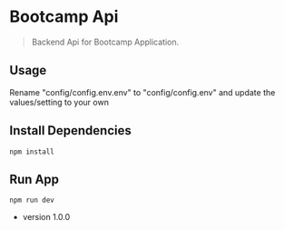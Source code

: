 # Bootcamp Api

>Backend Api for Bootcamp Application.

## Usage
Rename "config/config.env.env" to "config/config.env" and update the values/setting to your own

## Install Dependencies
``
 npm install
``

## Run App
``
npm run dev
``

- version 1.0.0
